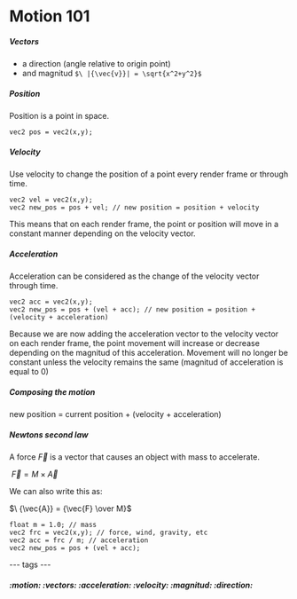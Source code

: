 # Motion 101

##### Vectors
- a direction (angle relative to origin point)
- and magnitud `$\ |{\vec{v}}| = \sqrt{x^2+y^2}$`

##### Position
Position is a point in space.

```
vec2 pos = vec2(x,y);
```
##### Velocity
Use velocity to change the position of a point every render frame or through time.

```
vec2 vel = vec2(x,y);
vec2 new_pos = pos + vel; // new position = position + velocity
```
This means that on each render frame, the point or position will move in a constant manner depending on the velocity vector.
##### Acceleration
Acceleration can be considered as the change of the velocity vector through time.

```
vec2 acc = vec2(x,y);
vec2 new_pos = pos + (vel + acc); // new position = position + (velocity + acceleration)
```

Because we are now adding the acceleration vector to the velocity vector on each render frame, the point movement will increase or decrease depending on the magnitud of this acceleration. Movement will no longer be constant unless the velocity remains the same (magnitud of acceleration is equal to 0)

##### Composing the motion
new position = current position + (velocity + acceleration)

##### Newtons second law

A force ${\vec{F}}$ is a vector that causes an object with mass to accelerate.

$\ {\vec{F}} = M \times {\vec{A}}$

We can also write this as:

$\ {\vec{A}} = {\vec{F} \over M}$

```
float m = 1.0; // mass
vec2 frc = vec2(x,y); // force, wind, gravity, etc
vec2 acc = frc / m; // acceleration
vec2 new_pos = pos + (vel + acc);
```

--- tags ---
##### :motion: :vectors: :acceleration: :velocity: :magnitud: :direction:

